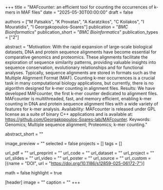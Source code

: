+++
title = "MAFcounter: an efficient tool for counting the occurrences of k-mers in MAF files"
date = "2025-05-30T00:00:00"
draft = false

authors = ["M Patsakis", "K Provatas", "A Karatzikos", "C Koilakos", "I Mouratidis", "I Georgakopoulos-Soares"]
publication = "_BMC Bioinformatics_"
publication_short = "_BMC Bioinformatics_"
publication_types = ["2"]

abstract = "Motivation: With the rapid expansion of large-scale biological datasets, DNA and protein sequence alignments have become essential for comparative genomics and proteomics. These alignments facilitate the exploration of sequence similarity patterns, providing valuable insights into sequence conservation, evolutionary relationships and for functional analyses. Typically, sequence alignments are stored in formats such as the Multiple Alignment Format (MAF). Counting k-mer occurrences is a crucial task in many computational biology applications, but currently, there is no algorithm designed for k-mer counting in alignment files. Results: We have developed MAFcounter, the first k-mer counter dedicated to alignment files. MAFcounter is multithreaded, fast, and memory efficient, enabling k-mer counting in DNA and protein sequence alignment files with a wide variety of features for k-mer analysis. Availability: MAFcounter is released under GPL license as a suite of binary C++ applications and is available at: https://github.com/Georgakopoulos-Soares-lab/MAFcounter. Keywords: Genomics; Multiple sequence alignment; Proteomics; k-mer counting."

abstract_short = ""

image_preview = ""
selected = false
projects = []
tags = []

url_pdf = ""
url_preprint = ""
url_code = ""
url_dataset = ""
url_project = ""
url_slides = ""
url_video = ""
url_poster = ""
url_source = ""
url_custom = [{name = "DOI", url = "https://doi.org/10.1186/s12859-025-06172-7"}]

math = false
highlight = true

[header]
image = ""
caption = ""
+++
